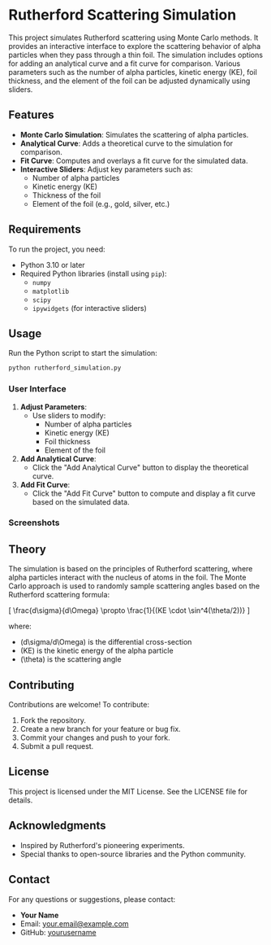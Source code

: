 # Rutherford Scattering Simulation

This project simulates Rutherford scattering using Monte Carlo methods. It provides an interactive interface to explore the scattering behavior of alpha particles when they pass through a thin foil. The simulation includes options for adding an analytical curve and a fit curve for comparison. Various parameters such as the number of alpha particles, kinetic energy (KE), foil thickness, and the element of the foil can be adjusted dynamically using sliders.

## Features
- **Monte Carlo Simulation**: Simulates the scattering of alpha particles.
- **Analytical Curve**: Adds a theoretical curve to the simulation for comparison.
- **Fit Curve**: Computes and overlays a fit curve for the simulated data.
- **Interactive Sliders**: Adjust key parameters such as:
  - Number of alpha particles
  - Kinetic energy (KE)
  - Thickness of the foil
  - Element of the foil (e.g., gold, silver, etc.)

## Requirements
To run the project, you need:

- Python 3.10 or later
- Required Python libraries (install using `pip`):
  - `numpy`
  - `matplotlib`
  - `scipy`
  - `ipywidgets` (for interactive sliders)

## Usage
Run the Python script to start the simulation:
```bash
python rutherford_simulation.py
```

### User Interface
1. **Adjust Parameters**:
   - Use sliders to modify:
     - Number of alpha particles
     - Kinetic energy (KE)
     - Foil thickness
     - Element of the foil
2. **Add Analytical Curve**:
   - Click the "Add Analytical Curve" button to display the theoretical curve.
3. **Add Fit Curve**:
   - Click the "Add Fit Curve" button to compute and display a fit curve based on the simulated data.

### Screenshots


## Theory
The simulation is based on the principles of Rutherford scattering, where alpha particles interact with the nucleus of atoms in the foil. The Monte Carlo approach is used to randomly sample scattering angles based on the Rutherford scattering formula:

\[
\frac{d\sigma}{d\Omega} \propto \frac{1}{(KE \cdot \sin^4(\theta/2))}
\]

where:
- \(d\sigma/d\Omega\) is the differential cross-section
- \(KE\) is the kinetic energy of the alpha particle
- \(\theta\) is the scattering angle

## Contributing
Contributions are welcome! To contribute:
1. Fork the repository.
2. Create a new branch for your feature or bug fix.
3. Commit your changes and push to your fork.
4. Submit a pull request.

## License
This project is licensed under the MIT License. See the LICENSE file for details.

## Acknowledgments
- Inspired by Rutherford's pioneering experiments.
- Special thanks to open-source libraries and the Python community.

## Contact
For any questions or suggestions, please contact:
- **Your Name**
- Email: your.email@example.com
- GitHub: [yourusername](https://github.com/yourusername)
